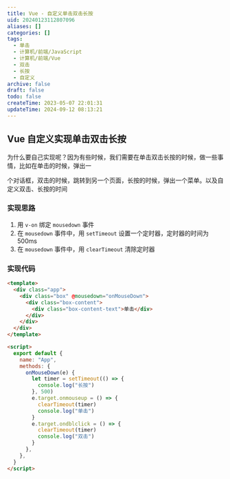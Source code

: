 ```yaml
---
title: Vue - 自定义单击双击长按
uid: 20240123112807096
aliases: []
categories: []
tags:
  - 单击
  - 计算机/前端/JavaScript
  - 计算机/前端/Vue
  - 双击
  - 长按
  - 自定义
archive: false
draft: false
todo: false
createTime: 2023-05-07 22:01:31
updateTime: 2024-09-12 08:13:21
---
```


## Vue 自定义实现单击双击长按

为什么要自己实现呢？因为有些时候，我们需要在单击双击长按的时候，做一些事情，比如在单击的时候，弹出一

个对话框，双击的时候，跳转到另一个页面，长按的时候，弹出一个菜单。以及自定义双击、长按的时间

### 实现思路

1. 用 `v-on` 绑定 `mousedown` 事件
2. 在 `mousedown` 事件中，用 `setTimeout` 设置一个定时器，定时器的时间为 500ms
3. 在 `mousedown` 事件中，用 `clearTimeout` 清除定时器

### 实现代码

```html
<template>
  <div class="app">
    <div class="box" @mousedown="onMouseDown">
      <div class="box-content">
        <div class="box-content-text">单击</div>
      </div>
    </div>
  </div>
</template>

<script>
  export default {
    name: "App",
    methods: {
      onMouseDown(e) {
        let timer = setTimeout(() => {
          console.log("长按")
        }, 500)
        e.target.onmouseup = () => {
          clearTimeout(timer)
          console.log("单击")
        }
        e.target.ondblclick = () => {
          clearTimeout(timer)
          console.log("双击")
        }
      },
    },
  }
</script>
```
